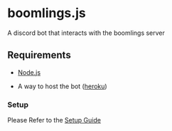# boomlings.js
A discord bot that interacts with the boomlings server

## Requirements

- [Node.js](https://nodejs.org/en/)

- A way to host the bot ([heroku](https://www.youtube.com/watch?v=8qIsRzV0Hpg))

### Setup

Please Refer to the [Setup Guide](https://github.com/Wyliemaster/boomlings.js/blob/main/setup.md)